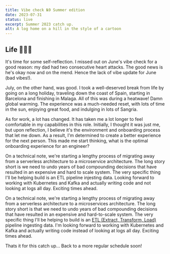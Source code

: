 ```yaml
---
title: Vibe check №9 Summer edition
date: 2023-07-31
status: live
excerpt: Summer 2023 catch up.
alt: A log home on a hill in the style of a cartoon
---
```


## Life 👨🏻‍🦰

It's time for some self-reflection. I missed out on June's vibe check for a good reason: my dad had two consecutive heart attacks. The good news is he's okay now and on the mend. Hence the lack of vibe update for June (bad vibes!).

July, on the other hand, was good. I took a well-deserved break from life by going on a long holiday, traveling down the coast of Spain, starting in Barcelona and finishing in Malaga. All of this was during a heatwave! Damn global warming. The experience was a much-needed reset, with lots of time in the sun, enjoying great food, and indulging in lots of Sangria.

As for work, a lot has changed. It has taken me a lot longer to feel comfortable in my capabilities in this role. Initially, I thought it was just me, but upon reflection, I believe it's the environment and onboarding process that let me down. As a result, I'm determined to create a better experience for the next person. This made me start thinking, what is the optimal onboarding experience for an engineer?

On a technical note, we're starting a lengthy process of migrating away from a serverless architecture to a microservice architecture. The long story short is we need to undo years of bad compounding decisions that have resulted in an expensive and hard to scale system. The very specific thing I'll be helping build is an ETL pipeline injesting data. Looking forward to working with Kubernetes and Kafka and actually writing code and not looking at logs all day. Exciting times ahead.

On a technical note, we're starting a lengthy process of migrating away from a serverless architecture to a microservices architecture. The long story short is that we need to undo years of bad compounding decisions that have resulted in an expensive and hard-to-scale system. The very specific thing I'll be helping to build is an [ETL (Extract, Transform, Load)](https://en.wikipedia.org/wiki/Extract,_transform,_load) pipeline ingesting data. I'm looking forward to working with Kubernetes and Kafka and actually writing code instead of looking at logs all day. Exciting times ahead.

Thats it for this catch up... Back to a more regular schedule soon!
